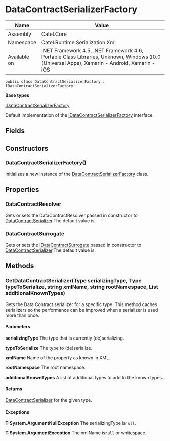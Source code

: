 

# DataContractSerializerFactory

Name|Value
---|---
Assembly|Catel.Core
Namespace|Catel.Runtime.Serialization.Xml
Available on|.NET Framework 4.5, .NET Framework 4.6, Portable Class Libraries, Unknown, Windows 10.0 (Universal Apps), Xamarin - Android, Xamarin - iOS

```
public class DataContractSerializerFactory : IDataContractSerializerFactory
```

**Base types**

[IDataContractSerializerFactory](/Catel.Core\Catel\Runtime\Serialization\Xml\IDataContractSerializerFactory.md)


Default implementation of the [IDataContractSerializerFactory](#) interface.



## Fields

## Constructors

### DataContractSerializerFactory()

Initializes a new instance of the [DataContractSerializerFactory](#) class.



## Properties

### DataContractResolver

Gets or sets the DataContractResolver passed in constructor to [DataContractSerializer](#).The default value is.



### DataContractSurrogate

Gets or sets the [IDataContractSurrogate](#) passed in constructor to [DataContractSerializer](#).The default value is.



## Methods

### GetDataContractSerializer(Type serializingType, Type typeToSerialize, string xmlName, string rootNamespace, List<Type> additionalKnownTypes)

Gets the Data Contract serializer for a specific type. This method caches serializers so the performance can be improved when a serializer is used more than once.

#### Parameters

**serializingType**
The type that is currently (de)serializing.

**typeToSerialize**
The type to (de)serialize.

**xmlName**
Name of the property as known in XML.

**rootNamespace**
The root namespace.

**additionalKnownTypes**
A list of additional types to add to the known types.

#### Returns

[DataContractSerializer](#) for the given type.

#### Exceptions

**T:System.ArgumentNullException**
The serializingType is`null`.

**T:System.ArgumentException**
The xmlName is`null` or whitespace.



